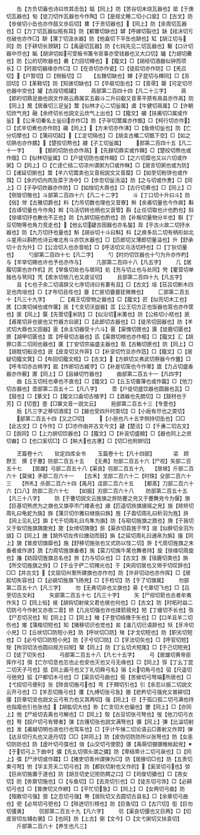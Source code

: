 <!-- { "loadSidebar": true } -->
　　缶【方负切盎也诗曰坎其击缶】缻【同上】防【苦谷切未烧瓦器也】罂【于庚切瓦器也】匋【徒刀切作瓦器也今作陶】□【是规丈睡二切小口罂】□【古文】防【歩侯切小缶也亦作瓿又歩后切】罋【于贡切器也】【同上】防【余周切瓦器也】□【力丁切瓦器似瓶有耳】防【都簟切缺也】罅【呼嫁切裂也】缺【祛决切亏也破也亦作□】缾【蒲丁切汲水器】防【他盍切下平缶也缾也】缸【胡江切与同】防【于耕切长颈缾】□【禹逼切瓦器】防【七钝先见二切瓦器也】罊【口计切器中尽也】缿【胡讲切如可受板书筩令宻事亦受钱器也又大口切】罏【力胡切罍也】防【公的切吹器也】罍【力回切樽也】【籀文】□【胡经切酒器似钟而项长】□【时扇切器缘亦作□】□【在咨切亦作瓷】□【徒启切亦作防】□【羌吕切】【户暂切】□【侧板切】□
　　【五鎋切缺也】罇【子昆切与樽同】□【苏回切】□【革鞋切】防【知骇切缺也】□【毕裴切缶也】□【音帚】罄【可定切尽也器中空也】罐【古段切瓶罐】
　　鬲部第二百四十四【凡二十三字】
　　鬲【郎的切鼎足曲也説文作鬲云鼎属实五觳斗二升曰觳又音革平原有鬲县亦作鬲】防【同上】鬹【居垂切三足釡】鬵【似林才心二切釡属】鬳【牛健切鬲属】□【许朝切炊气皃】融【余终切长也説文云炊气上出也】□【籀文】鬴【扶甫切□属或作釡】【公禾切秦名土釡曰亦作□】防【子孕切鬵属亦作甑】□【柯行切亦作】□【式羊切煮也亦作防】鬺【同上】【方未切亦作沸】□【鱼倚切釡也】防【亡分切摩也】□【蒲闷切起】【工定切隔也】□【胡圭古欈二切甑下空】□【如之切熟也亦作臑】【楚狡切熬也】鬷【子工切釡属】
　　部第二百四十五【凡二十一字】
　　【郎的切防也亦作鬲】【先録切鼎实或作餗】□【楚绞切熬也或作煼】□【似林切釡属】□【户徒切防也或作糊】□【之六切糜也又以六切或作粥】□【同上】□【亡逹亡结二切凉州谓粥为□或作粖】□【居言切粥也或为防】□【诸延切粥也】鬻【羊六切鬻卖也又音祝説文又音糜】□【如至切粉饼也或作饵】□【余灼切内肉及菜于汤中】□【歩忽切釡汤溢】防【之与切或作煑】□【同上】□【子孕切炊器亦作防】□【如烛切大鼎也】□【古行切煮也】□【同上】□【侧皆切敬也】斗部第二百四十六【凡二十二字】
　　斗【丁口切十升曰斗】防【俗】斚【古雅切爵也】料【力吊切数也理也又音寮】斞【余甫切量也今作庾】斠【古琢切量也今作角】斡【乌活切转也柄也又音管】斟【止任切取也计也酌也】斜【徐嗟切抒也散也不正也】防【九娯切挹也酌也】防【补叛切量物分半也】斣【丁豆切物等也角力竞走也】【他幺切疀古田器也亦名鍫】戽【乎古火故二切抒水器也】防【九万切抒也量也】斛【胡谷切十斗曰斛】枓【之庾多后二切有柄形如北斗星用以斟酌也诗云唯北有斗亦饮水器也】□【匹郎切又薄郎切量溢也】升【舒承切十合为升】□【公洽切入也亦音帢】□【呼活切又乌活切杼也】□【丁狄切量也】
　　勺部第二百四十七【凡二字】
　　勺【时灼切饮器也十勺为升亦作杓】与【羊举切赐也许也予也亦作与】
　　几部第二百四十八【凡五字】
　　几【居履切案也亦作机】凥【举鱼切处也与居同】処【充与切止也与处同】焭【瞿营切单独也与茕同】凭【皮氷切依几也又皮证切】
　　且部第二百四十九【凡五字】
　　且【七也子余二切语辞又七序切诗曰有萋有且】□【古文】俎【荘吕切断木四足也肉俎也】□【才布切且徃也】亹【亡匪切亹亹犹微微也】
　　匚部第二百五十【凡三十九字】
　　匚【甫王切受物之器也】□【籀文】匠【似亮切木工也】匧【口类切缄也或作箧】匜【弋支切沃盥器】匡【公王切方正也饭器也筥也亦作筐也】匩【同上】匴【先管切米防】□【似沿切米薁也】防【公栋切小桮也】匪【甫尾切非也彼也又竹器方曰匪】□【此郎切古器也】□【徒吊切田器也】防【羊式切大鼎也又田器】匬【余主切器受十六斗】匮【渠愧切匣也】匵【徒鹿切匮也】匣【胡甲切匮也】匫【呼骨切古器也】匛【渠救切棺也亦作柩】□【籀文】汇【胡罪口乖二切囘也器也】匰【丁安切宗庙盛主器也】匦【古鲔切匣也】防【同上】□【胡耽切船没也】匥【皮变切又作笲】□【补坚切竹豆亦作笾】□【籀文】□【居疑切籀文箕】□【布回切籀文桮】□【古文】【方娯切又弗武切祭器今作簠】□【呼韦切亦古帏字】匨【作郎切古臧字】□【补是切笼也今作箄】匳【力占切盛香器亦作籢】匲【同上】□【且縁切竹器也】
　　曲部第二百五十一【凡四字】
　　曲【丘玉切枉也章也不直也】□【籀文】□【丘玉切蚕簿也或作筁】□【他刀切古器也】壶部第二百五十二【凡八字】
　　壶【户徒切盛饮器也圆器也瓦】□【鼓也】□【篆文】□【籀文口盍切古榼字】□【酒器也先朗切】□【鼓材也于芳】□【切壹】壹【□篆文音一説文云】
　　巵部第二百五十三【专壹也】
　　巵【凡三字之移切酒浆】□【器也受四升时耎切】□【小巵有尽也之耎切】
　　部第二百五十四【又之□切】
　　【小巵也凡十五字侧持切缶也】□□【此古文】□【今作】□【□亦作由并古文今文】疀【楚洽】□【千亷二切古文】□【臿同】□【上力胡切饮器也】□【籀文】□【补衮切盛粮】□【器也同上之庻切畚】□【也口奚切□】□【畉大也古惠】□【切□也附娯切】






　　玊篇卷十六
　　钦定四库全书
　　玉篇卷十七【凡十四部】　　　　梁　顾野王　撰【于蹇】防部二百五十五　　【无弗】勿部二百五十六【尸视】矢部二百五十七　　【居雄】弓部二百五十八【渠良】弜部二百五十九　　【居垠】斤部二百六十【莫侯】矛部二百六十一　　【古禾】戈部二百六十二【时珠】殳部二百六十三　　【所札】杀部二百六十四【禹月】戉部二百六十五　　【都髙】刀部二百六十六【口八】防部二百六十七　　【如振】刃部二百六十八
　　防部第二百五十五【凡三十八字】
　　防【于蹇切説文云旌旗之斿防蹇之皃又于蹇舞皃今为偃】旗【巨基切熊虎为之旗也又旗亭市门楼表也】旚【匹遥切旍旗旚摇之皃】旐【除矫切周礼曰龟蛇为旐】旆【蒲贝切尔雅曰继旐曰旆】旌【子盈切周礼曰析羽为旌】旍【同上见礼记】旟【弋于切周礼曰鸟隼为旟】防【与昭切旌旗之旒也】旖【于我切又于蚁切旌旗旖旎皃】旎【女绮切旖旎】旂【渠衣切县旌于竿】旞【似醉切全羽为旞】□【同上】旝【胡外切左传曰旝动而鼓】旃【之延切周礼曰通帛为旃】旜【同上】旇【普皮切旗靡也】施【舒移切施张也又式防以忮二切】斿【弋周切旌旗之末垂者或作游】旒【力周切旌旗垂者】旄【莫刀切旄牛尾也舞者持】旋【徐缘切周旋也】旛【妨园切旌旗总名也】旅【力与切众也】□【古文】族【徂鹿切类也】旓【所交切旌旗之斿】□【于业于俨二切掩光也】于【央闾切居也又倚乎切叹辞也】□□【并古文】【文屈切州里所建旗也亦作勿】防【许非切动也亦作挥】□【居起切失容也】□【必姚切旌旗飞扬皃】□【于检切】防【于了切旗属】
　　勿部第二百五十六【凡三字】
　　勿【无弗切非也又旗也】昜【弋章切飞也】□【吕至切古文利】
　　矢部第二百五十七【凡三十字】
　　矢【尸视切箭也古者牟夷作矢】□【同上俗】侯【胡钩切射侯又君也侯也何也】□【古文】防【时柘时益二切防弓今作射又亦夜二音】矫【几兆切强也诈也揉箭箝皃】短【丁缓切不长也】矤【尸忍切况也】矧【同上】□【同上】矰【子登切结缴于矢也】□【口羊且羊二切伤也】矲【蒲楷切短也】知【猪移切识也觉也】矣【谐几切已语辞也】矨【牙冷切小皃】□【丘吠切□防短小皃】防【呼吠切□防】矬【才戈切短也】防【职劣切短也】□【必兮切□防短小皃】防【子兮切□防】□【孚法切矢也】□【呼官切短】矩【拘羽切法也圆曰规方曰矩】榘【同上】防【丁幺切犬短尾】□【于己切短皃】□【徒了切矢也】
　　弓部第二百五十八【凡七十五字】
　　弓【居雄切黄帝臣挥作弓】弭【亡尔切息也忘也止也安也灭也又弓无缘也】□【同上】弴【丁幺丁昆二切天子弓也】弤【同上画弓也又丁礼切舜弓名】弲【火切角弓也】弨【尺遥切弓弛皃】弧【户都切木弓也】□【渠员切弓曲也】彄【苦侯切弓弩端所居也】□【弋招切弓便利】张【陟良切施弓也】弯【于闗切引也】引【余忍以振二切説文云开弓也】□【羊忍切挽弓也】彏【九缚切张弓急】弸【悲矜切弓强皃又普耕切】彊【巨章切坚也説文云弓有力也又其两切】强【同上】弙【于孤口孤二切弓满也持也指麾也引也张也】【胡肱切大也】弥【亡支切大也偏也】瓕【同上】□【亦同上】弛【尸纸切去离也弓解也】□【同上】彀【古豆切张弓弩也】弢【他刀切弓衣也】弩【奴户切弓有臂者】彉【古镬切张也説文满弩也】彍【同上】彃【比溢切射也】发【甫越切明也进也行也驾车也】□【乎计午悌二切论语云□善射又作羿】弹【达旦切行丸也又逹丹切】□□【并同上】防【皮伪切防防所以张弩也】防【女恚切防防也】防【虚叶切弓弽也】弰【山交切弓使箭】彋【禹萌切弸彋帷帐起皃】【于切弓上下曲中】彇【先幺切弭头谓之彇】防【卑结卑计二切弓戾也】□【同上】弽【尸渉切或作韘】□【猪吏切青州谓弹为□】防【居掾切□也】防【五责切束弓弩】弣【孚主芳夫二切弓也】防【都狄切射也又作的】【奚坚切弓也】弶【巨尚切施置于道也】防【胡旦切史记拒防闗之口】□【司俊切彇也】□【吝女切】防【弥賔切施也】□【与鱼切】□【去尧切引也】□【徒东切弓饰】□【必耕切弓也】□【普庚切又作絣】□【平忙切急】□【同上】□【女两切弓曲】防【殂敢切弓强】弫【之忍切弓强】弮【居阮切又去圆切古县名】□【余章切弓曲也】弝【必骂切弓弝也】□【陟迸切引榜也】防【巨鱼切】□【古穴切】弡【巨勿切彊勇】
　　弜部第二百五十九【凡六字】
　　弜【渠良切彊也又巨两】□【切皮宻切左辅右弻】□【也同】防【上古】弼【文今】□【文弋粥切又扶袁切】
　　斤部第二百六十【养生也凡三】
